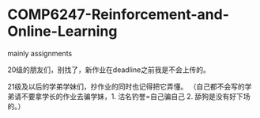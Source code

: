 # COMP6247-Reinforcement-and-Online-Learning
mainly assignments

20级的朋友们，别找了，新作业在deadline之前我是不会上传的。

21级及以后的学弟学妹们，抄作业的同时也记得把它弄懂。
（自己都不会写的学弟请不要拿学长的作业去骗学妹，1. 沽名钓誉=自己骗自己 2. 舔狗是没有好下场的。）


